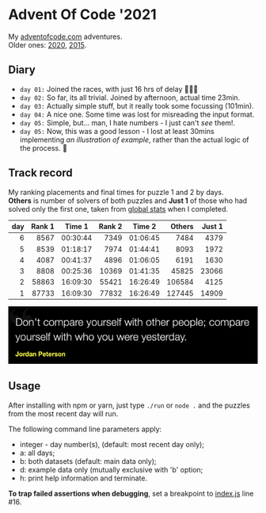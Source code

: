 # Advent Of Code '2021

My [adventofcode.com](https://adventofcode.com) adventures.<br />
Older ones: [2020](https://github.com/valango/adventOfCode),
[2015](https://github.com/valango/AdventOfCode_2015).

## Diary

* `day 01:` Joined the races, with just 16 hrs of delay 🐌🐌🐌
* `day 02:` So far, its all trivial. Joined by afternoon, actual time 23min.
* `day 03:` Actually simple stuff, but it really took some focussing (101min).
* `day 04:` A nice one. Some time was lost for misreading the input format.
* `day 05:` Simple, but... man, I hate numbers - I just can't _see_ them!.
* `day 05:` Now, this was a good lesson - I lost at least 30mins implementing
  _an illustration of example_, rather than the actual logic of the process. 🤬

## Track record
My ranking placements and final times for puzzle 1 and 2 by days.<br >
**Others** is number of solvers of both puzzles and **Just 1** of those who had solved
only the first one, taken from
[global stats](https://adventofcode.com/2021/stats) when I completed.

| day | Rank 1 | Time 1 | Rank 2 | Time 2 | Others | Just 1|
| ---: | ---: | :---: | ---: | :---: |---: |---: |
| 6 | 8567 |00:30:44 | 7349 | 01:06:45 |7484|4379|
| 5 | 8539 | 01:18:17 | 7974 | 01:44:41 |8093|1972|
| 4 | 4087 | 00:41:37 | 4896 | 01:06:05 |6191|1630|
| 3 | 8808 | 00:25:36 | 10369 | 01:41:35 |45825|23066|
| 2 | 58863 | 16:09:30 | 55421 | 16:26:49 |106584|4125|
| 1 | 87733 | 16:09:30 | 77832 | 16:26:49 |127445|14909|

![](quote.png)

## Usage
After installing with npm or yarn, just type `./run` or `node .` and the puzzles from the most recent
day will run.

The following command line parameters apply:
* integer - day number(s), (default: most recent day only);
* a: all days;
* b: both datasets (default: main data only);
* d: example data only (mutually exclusive with 'b' option;
* h: print help information and terminate.

**To trap failed assertions when debugging**, set a breakpoint to [index.js](./index.js) line #16.
